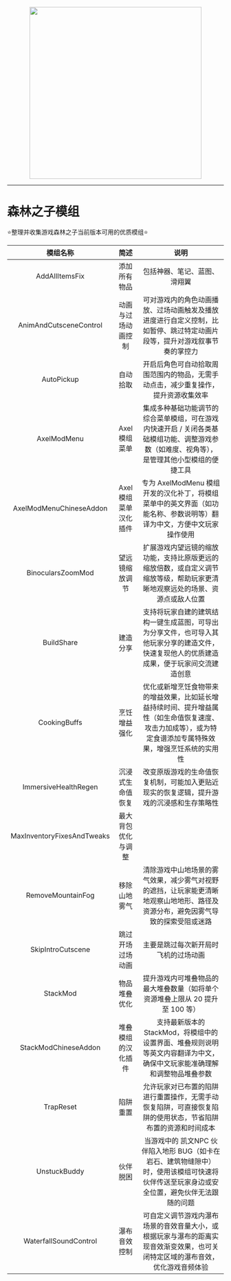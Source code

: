 <p align="center">
  <a href="#"><img src="https://sotf-mods.com/static/images/logo-sm.png" width="400"></a>
</p>

---

# 森林之子模组
:star:整理并收集游戏森林之子当前版本可用的优质模组:star:


| 模组名称 | 简述 | 说明 |
|:----------:|:---------:|:-------------:|
|AddAllItemsFix|添加所有物品|包括神器、笔记、蓝图、滑翔翼|
|AnimAndCutsceneControl|动画与过场动画控制|可对游戏内的角色动画播放、过场动画触发及播放进度进行自定义控制，比如暂停、跳过特定动画片段等，提升对游戏叙事节奏的掌控力|
|AutoPickup|自动拾取|开启后角色可自动拾取周围范围内的物品，无需手动点击，减少重复操作，提升资源收集效率|
|AxelModMenu|Axel 模组菜单|集成多种基础功能调节的综合菜单模组，可在游戏内快速开启 / 关闭各类基础模组功能、调整游戏参数（如难度、视角等），是管理其他小型模组的便捷工具|
|AxelModMenuChineseAddon|Axel 模组菜单汉化插件|专为 AxelModMenu 模组开发的汉化补丁，将模组菜单中的英文界面（如功能名称、参数说明等）翻译为中文，方便中文玩家操作使用|
|BinocularsZoomMod|望远镜缩放调节|扩展游戏内望远镜的缩放功能，支持比原版更远的缩放倍数，或自定义调节缩放等级，帮助玩家更清晰地观察远处的场景、资源点或敌人位置|
|BuildShare|建造分享|支持将玩家自建的建筑结构一键生成蓝图，可导出为分享文件，也可导入其他玩家分享的建造文件，快速复现他人的优质建造成果，便于玩家间交流建造创意|
|CookingBuffs|烹饪增益强化|优化或新增烹饪食物带来的增益效果，比如延长增益持续时间、提升增益属性（如生命值恢复速度、攻击力加成等），或为特定食谱添加专属特殊效果，增强烹饪系统的实用性|
|ImmersiveHealthRegen|沉浸式生命值恢复|改变原版游戏的生命值恢复机制，可能加入更贴近现实的恢复逻辑，提升游戏的沉浸感和生存策略性|
|MaxInventoryFixesAndTweaks|最大背包优化与调整||
|RemoveMountainFog|移除山地雾气|清除游戏中山地场景的雾气效果，减少雾气对视野的遮挡，让玩家能更清晰地观察山地地形、路径及资源分布，避免因雾气导致的探索受阻或迷路|
|SkipIntroCutscene|跳过开场过场动画|主要是跳过每次新开局时飞机的过场动画|
|StackMod|物品堆叠优化|提升游戏内可堆叠物品的最大堆叠数量（如将单个资源堆叠上限从 20 提升至 100 等）|
|StackModChineseAddon|堆叠模组的汉化插件|支持最新版本的 StackMod，将模组中的设置界面、堆叠规则说明等英文内容翻译为中文，确保中文玩家能准确理解和调整物品堆叠参数|
|TrapReset|陷阱重置|允许玩家对已布置的陷阱进行重置操作，无需手动恢复陷阱，可直接恢复陷阱的使用状态，节省陷阱布置的资源和时间成本|
|UnstuckBuddy|伙伴脱困|当游戏中的 凯文NPC 伙伴陷入地形 BUG（如卡在岩石、建筑物缝隙中）时，使用该模组可快速将伙伴传送至玩家身边或安全位置，避免伙伴无法跟随的问题|
|WaterfallSoundControl|瀑布音效控制|可自定义调节游戏内瀑布场景的音效音量大小，或根据玩家与瀑布的距离实现音效渐变效果，也可关闭特定区域的瀑布音效，优化游戏音频体验|



